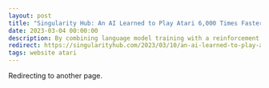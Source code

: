 ```yaml
---
layout: post
title: "Singularity Hub: An AI Learned to Play Atari 6,000 Times Faster by Reading the Instructions"
date: 2023-03-04 00:00:00
description: By combining language model training with a reinforcement learning algorithm, a team at Carnegie Mellon University has taught an AI to improve its gaming ability by reading manuals.
redirect: https://singularityhub.com/2023/03/10/an-ai-learned-to-play-atari-6000-times-faster-by-reading-the-instructions/
tags: website atari
---
```


Redirecting to another page.
